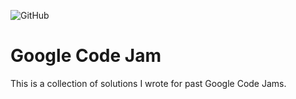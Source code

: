 ![GitHub](https://img.shields.io/github/license/mashape/apistatus.svg)

# Google Code Jam
This is a collection of solutions I wrote for past Google Code Jams.
